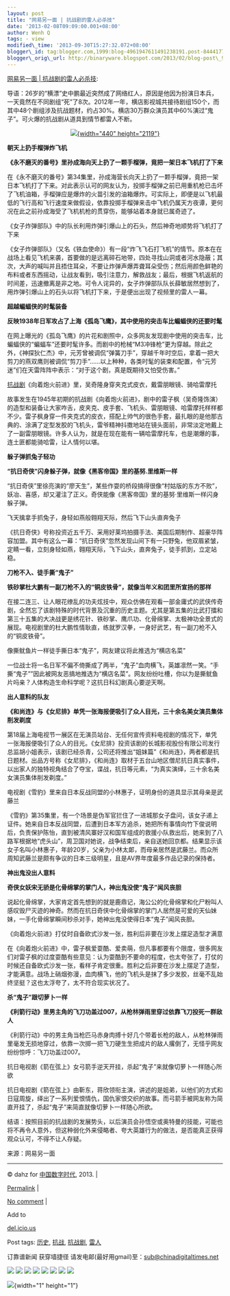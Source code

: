 ```yaml
--- 
layout: post 
title: "网易另一面 | 抗战剧的雷人必杀技" 
date: '2013-02-08T09:09:00.001+08:00' 
author: Wenh Q
tags: - view
modified\_time: '2013-09-30T15:27:32.072+08:00' 
blogger\_id: tag:blogger.com,1999:blog-4961947611491238191.post-8444177393429850949
blogger\_orig\_url: http://binaryware.blogspot.com/2013/02/blog-post\_9101.html
---
```

[网易另一面 |
抗战剧的雷人必杀技](http://feedproxy.google.com/~r/chinagfwblog/~3/Jg9Hmuc7HPU/):

导语：26岁的“横漂”史中鹏最近突然成了网络红人，原因是他因为扮演日本兵，一天竟然在不同剧组“死”了8次。2012年一年，横店影视城共接待剧组150个，而其中48个剧组涉及抗战题材，约占30%。横店30万群众演员其中60%演过“鬼子”。可火爆的抗战剧从道具到情节都雷人不断。

<div style="text-align: center;">

[![](https://meilizhongguo.biz/chinese/files/2013/02/13855.jpg){width="440"
height="2119"}](https://meilizhongguo.biz/chinese/2013/02/%e7%bd%91%e6%98%93%e5%8f%a6%e4%b8%80%e9%9d%a2-%e6%8a%97%e6%88%98%e5%89%a7%e7%9a%84%e9%9b%b7%e4%ba%ba%e5%bf%85%e6%9d%80%e6%8a%80/attachment/13855/)

</div>

**朝天上扔手榴弹炸飞机**

**《永不磨灭的番号》里孙成海向天上扔了一颗手榴弹，竟把一架日本飞机打了下来**

在《永不磨灭的番号》第34集里，孙成海营长向天上扔了一颗手榴弹，竟把一架日本飞机打了下来。对此表示认可的网友认为，投掷手榴弹之前已用重机枪已击坏了飞机油箱，手榴弹应是爆炸的火苗引发的油箱爆炸。可实际上，即便是以飞机最低的飞行高和飞行速度来做假设，依靠投掷手榴弹来击中飞机仍属天方夜谭，更何况在此之前孙成海受了飞机机枪的贯穿伤，能够站着本身就已属奇迹了。

《女子炸弹部队》中的队长利用炸弹引爆山上的石头，然后神奇地顺势将飞机打了下来

《女子炸弹部队》（又名《铁血使命》）有一段“炸飞飞石打飞机”的情节。原本在在战场上看见飞机来袭，首要做的是远离碎石地带，四处寻找山洞或者河水隐蔽；其次，大声的喊叫并且捂住耳朵，不要让炸弹声爆弄聋耳朵受伤；然后用颜色鲜艳的布料或者东西摇动，让战友看到，吸引注意力，解救战友；最后，根据飞机返航的时间差，迅速撤离是非之地。可令人诧异的，女子炸弹部队队长薛敏居然想到了，用炸弹引爆山上的石头以将飞机打下来，于是便出出现了视频里的雷人一幕。

**超越蝙蝠侠的时髦装备**

**反映1938年日军攻占了上海《孤岛飞鹰》，其中使用的突击车比蝙蝠侠的还要时髦**

在网上曝光的《孤岛飞鹰》的片花和剧照中，众多网友发现剧中使用的突击车，比蝙蝠侠的“蝙蝠车”还要时髦许多。而剧中的枪械“M3冲锋枪”更为穿越。除此之外，《神探狄仁杰》中，元芳曾被调侃“弹簧刀手”，穿越千年时空后，拿着一把大剪刀的燕双鹰则被调侃“剪刀手”……以上种种，各类时髦的装束和配置，令“元芳迷”们在天雷阵阵中表示：“对于这个剧，真是既期待又怕受伤害。”

[抗战剧](https://meilizhongguo.biz/chinese/tag/%e6%8a%97%e6%88%98%e5%89%a7/?category=10466 "标签 抗战剧 下的日志")《向着炮火前进》里，吴奇隆身穿夹克式皮衣，戴雷朋眼镜、骑哈雷摩托

故事发生在1945年初期的抗战剧《向着炮火前进》，剧中的雷子枫（吴奇隆饰演）的造型和装备让大家咋舌，皮夹克、皮手套、飞机头、雷朋眼镜、哈雷摩托样样都不少。雷子枫身穿一件夹克式的皮衣，搭配上帅气的很色手套，最扎眼的是他那古典的、涂满了定型发胶的飞机头，雷爷精神抖擞地站在镜头面前，非常淡定地戴上了一副雷朋眼镜。许多人认为，就是在现在能有一辆哈雷摩托车，也是潮爆的事，连土匪都能骑哈雷，让人情何以堪。

**躲子弹抓兔子轻功**

**“抗日奇侠”闪身躲子弹，就像《黑客帝国》里的基努.里维斯一样**

“抗日奇侠”里徐亮演的“廖天生”，某些作耍的桥段搞得很像“村姑版的东方不败”，妖冶、喜感，却又灌注了正义。奇侠能像《黑客帝国》里的基努·里维斯一样闪身躲子弹。

飞天擒拿手抓兔子，身轻如燕般翱翔天际，然后飞下山头直奔兔子

《抗日奇侠》号称投资近五千万、采用好莱坞拍摄手法、美国后期制作、超豪华阵容加盟。其中有这么一幕：“抗日奇侠”忽然发现山间下有一只野兔，他双眉紧皱，定睛一看，立刻身轻如燕，翱翔天际，飞下山头，直奔兔子，徒手抓到，立定站稳。

**刀枪不入、徒手撕“鬼子”**

**铁砂掌杜大鹏有一副刀枪不入的“铜皮铁骨”，就像当年义和团里所宣扬的那样**

在接二连三、让人眼花缭乱的功夫炫技中，观众仿佛在观看一部金庸式的武侠传奇剧，全然忘了该剧特殊的时代背景及沉重的历史主题。尤其是第五集的比武打擂和第三十五集的大决战更是绣花针、铁砂掌、鹰爪功、化骨绵掌、太极神功全景式的展现。电视剧里的杜大鹏性情耿直，练就罗汉拳，一身好武艺，有一副刀枪不入的“铜皮铁骨”。

像撕鱿鱼片一样徒手撕日本“鬼子”，网友建议将此推选为“横店名菜”

一位战士将一名日军不偏不倚撕成了两半，“鬼子”血肉横飞，英雄凛然一笑。“手撕“鬼子””因此被网友恶搞地推选为“横店名菜”。网友纷纷吐槽，你以为是撕鱿鱼片吗亲？人体构造生命科学呢？这抗日科幻剧真心要逆天啊。

**出人意料的队友**

**《和尚连》与《女尼排》单凭一张海报便吸引了众人目光，三十余名美女演员集体削发剃度**

第18届上海电视节一展区在无演员站台、无任何宣传资料电视剧的情况下，单凭一张海报便吸引了众人的目光。《女尼排》投资该剧的长城影视股份有限公司发行总监胡小姐表示，该剧已经杀青，公司还将推出“姐妹篇”《和尚连》，两者都是抗日题材。出品方号称《女尼排》，《和尚连》取材于五台山地区僧尼抗日真实事件，以出家人的独特视角结合了夺宝，谍战，抗日等元素，“为真实演绎，三十余名美女演员集体削发剃度。”

电视剧《雪豹》里来自日本反战同盟的小林惠子，证明身份的道具显示其母亲是武藤兰

《雪豹》第35集里，有一个场景是伪军官拦住了一进城那女子盘问，该女子递上证件。她来自日本反战同盟，后遭到日本军方追杀，她把所有事情向竹下俊说明后，负责保护陈怡，直到被清风寨好汉和国军组成的救援小队救出后，她来到了八路军根据地“虎头山”，周卫国对她说，战争结束后，亲自送她回京都。结果显示该女子名叫小林惠子，年龄20岁，父亲为小林太郞，而母亲居然是武藤兰。而众所周知武藤兰是颇有争议的日本三级明星，且是AV界年度最多作品记录的保持者。

**神出鬼没出人意料**

**奇侠女妖宋无骄是化骨绵掌的掌门人，神出鬼没使“鬼子”闻风丧胆**

说起化骨绵掌，大家肯定首先想到的就是鹿鼎记，海公公的化骨绵掌和化尸粉叫人感叹毁尸灭迹的神奇。然而在抗日奇侠中化骨绵掌的掌门人居然是可爱的天仙妹妹，一手化骨绵掌瞬间秒杀对手，她神出鬼没使得日本“鬼子”闻风丧胆。

《向着炮火前进》打仗时自备欧式沙发一张，胜利后非要在沙发上摆足造型才满意

在《向着炮火前进》中，雷子枫爱耍酷、爱卖萌，但凡事都要有个限度，很多网友们对雷子枫的过度耍酷有些意见：认为耍酷到不要命的程度，也太夸张了，打仗的时候还自备欧式沙发一张，看样子肯定很重。胜利之后非要在沙发上摆足了造型，才能满意。战场上硝烟弥漫，血肉横飞，他的飞机头是抹了多少发胶，丝毫不乱始终坚挺？这也太浮夸了，太不符合现实状况了。

**杀“鬼子”跟切萝卜一样**

**《利箭行动》里男主角的飞刀功盖过007，从枪林弹雨里穿过依靠飞刀投死一群敌人**

《利箭行动》中的男主角当枪匹马赤身肉搏十好几个带着长枪的敌人，从枪林弹雨里毫发无损地穿过，依靠一次掷一把飞刀硬生生把成片的敌人撂倒了，无怪乎网友纷纷惊呼：飞刀功盖过007。

抗日电视剧《箭在弦上》女弓箭手逆天开挂，杀起“鬼子”来就像切萝卜一样随心所欲

抗日电视剧《箭在弦上》由靳东，蒋欣领衔主演，讲述的是姐弟，以他们的方式和日寇周旋，绎出了一系列爱恨情仇，国仇家恨交织的故事。而弓箭手被网友称为简直开挂了，杀起“鬼子”来简直就像切萝卜一样随心所欲。

结语：按照目前的抗战剧的发展势头，以后演员会孙悟空或奥特曼的技能，可能也将不再令人意外，但这种弱化外来侵略者、夸大英雄行为的做法，是否能真正获得观众认可，不得不让人存疑。

来源：网易另一面


------------------------------------------------------------------------

© dahz for [中国数字时代](https://meilizhongguo.biz/chinese), 2013. |

[Permalink](https://meilizhongguo.biz/chinese/2013/02/%e7%bd%91%e6%98%93%e5%8f%a6%e4%b8%80%e9%9d%a2-%e6%8a%97%e6%88%98%e5%89%a7%e7%9a%84%e9%9b%b7%e4%ba%ba%e5%bf%85%e6%9d%80%e6%8a%80/)
|

[No
comment](https://meilizhongguo.biz/chinese/2013/02/%e7%bd%91%e6%98%93%e5%8f%a6%e4%b8%80%e9%9d%a2-%e6%8a%97%e6%88%98%e5%89%a7%e7%9a%84%e9%9b%b7%e4%ba%ba%e5%bf%85%e6%9d%80%e6%8a%80/#comments)
|

Add to

[del.icio.us](http://del.icio.us/post?url=https://meilizhongguo.biz/chinese/2013/02/%e7%bd%91%e6%98%93%e5%8f%a6%e4%b8%80%e9%9d%a2-%e6%8a%97%e6%88%98%e5%89%a7%e7%9a%84%e9%9b%b7%e4%ba%ba%e5%bf%85%e6%9d%80%e6%8a%80/&title=%E7%BD%91%E6%98%93%E5%8F%A6%E4%B8%80%E9%9D%A2%20%7C%20%E6%8A%97%E6%88%98%E5%89%A7%E7%9A%84%E9%9B%B7%E4%BA%BA%E5%BF%85%E6%9D%80%E6%8A%80)





Post tags:
[历史](https://meilizhongguo.biz/chinese/tag/%e5%8e%86%e5%8f%b2/?category=10466),
[抗战](https://meilizhongguo.biz/chinese/tag/%e6%8a%97%e6%88%98/?category=10466),
[抗战剧](https://meilizhongguo.biz/chinese/tag/%e6%8a%97%e6%88%98%e5%89%a7/?category=10466),
[雷人](https://meilizhongguo.biz/chinese/tag/%e9%9b%b7%e4%ba%ba/?category=10466)



订靠谱新闻 获穿墙捷径
请发电邮(最好用gmail)至：sub@chinadigitaltimes.net





<div>

[![](http://feeds.feedburner.com/~ff/chinagfwblog?d=yIl2AUoC8zA)](http://feeds.feedburner.com/~ff/chinagfwblog?a=Jg9Hmuc7HPU:QFW7xI6IvHA:yIl2AUoC8zA)
[![](http://feeds.feedburner.com/~ff/chinagfwblog?i=Jg9Hmuc7HPU:QFW7xI6IvHA:-BTjWOF_DHI)](http://feeds.feedburner.com/~ff/chinagfwblog?a=Jg9Hmuc7HPU:QFW7xI6IvHA:-BTjWOF_DHI)
[![](http://feeds.feedburner.com/~ff/chinagfwblog?i=Jg9Hmuc7HPU:QFW7xI6IvHA:F7zBnMyn0Lo)](http://feeds.feedburner.com/~ff/chinagfwblog?a=Jg9Hmuc7HPU:QFW7xI6IvHA:F7zBnMyn0Lo)
[![](http://feeds.feedburner.com/~ff/chinagfwblog?i=Jg9Hmuc7HPU:QFW7xI6IvHA:V_sGLiPBpWU)](http://feeds.feedburner.com/~ff/chinagfwblog?a=Jg9Hmuc7HPU:QFW7xI6IvHA:V_sGLiPBpWU)
[![](http://feeds.feedburner.com/~ff/chinagfwblog?d=qj6IDK7rITs)](http://feeds.feedburner.com/~ff/chinagfwblog?a=Jg9Hmuc7HPU:QFW7xI6IvHA:qj6IDK7rITs)
[![](http://feeds.feedburner.com/~ff/chinagfwblog?d=l6gmwiTKsz0)](http://feeds.feedburner.com/~ff/chinagfwblog?a=Jg9Hmuc7HPU:QFW7xI6IvHA:l6gmwiTKsz0)
[![](http://feeds.feedburner.com/~ff/chinagfwblog?i=Jg9Hmuc7HPU:QFW7xI6IvHA:gIN9vFwOqvQ)](http://feeds.feedburner.com/~ff/chinagfwblog?a=Jg9Hmuc7HPU:QFW7xI6IvHA:gIN9vFwOqvQ)
[![](http://feeds.feedburner.com/~ff/chinagfwblog?d=TzevzKxY174)](http://feeds.feedburner.com/~ff/chinagfwblog?a=Jg9Hmuc7HPU:QFW7xI6IvHA:TzevzKxY174)

</div>

![](http://feeds.feedburner.com/~r/chinagfwblog/~4/Jg9Hmuc7HPU){width="1"
height="1"}
